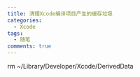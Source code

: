 ```yaml
---
title: 清理Xcode编译项目产生的缓存垃圾
categories:
  - Xcode
tags:
  - 随笔
comments: true
---
```



<!-- more -->
rm ~/Library/Developer/Xcode/DerivedData
